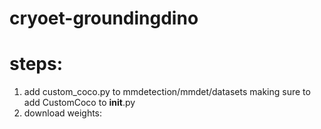 # cryoet-groundingdino


# steps:
1. add custom_coco.py to mmdetection/mmdet/datasets making sure to add CustomCoco to __init__.py
2. download weights: